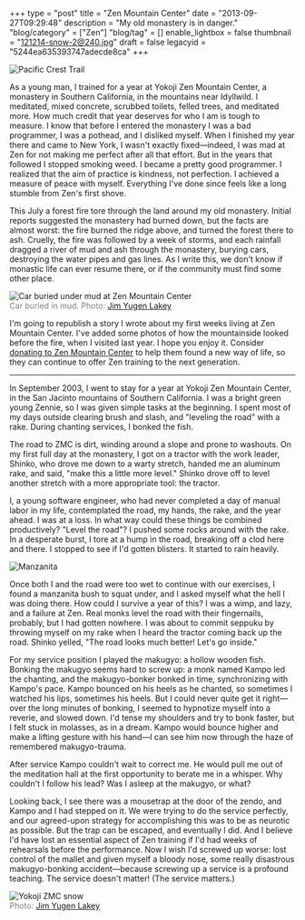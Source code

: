 +++
type = "post"
title = "Zen Mountain Center"
date = "2013-09-27T09:29:48"
description = "My old monastery is in danger."
"blog/category" = ["Zen"]
"blog/tag" = []
enable_lightbox = false
thumbnail = "121214-snow-2@240.jpg"
draft = false
legacyid = "5244ea635393747adecde8ca"
+++

<p><img style="display:block; margin-left:auto; margin-right:auto;" src="pacific-crest-trail.jpg" alt="Pacific Crest Trail" title="pacific-crest-trail.jpg" border="0"   /></p>
<p>As a young man, I trained for a year at Yokoji Zen Mountain Center, a monastery in Southern California, in the mountains near Idyllwild. I meditated, mixed concrete, scrubbed toilets, felled trees, and meditated more. How much credit that year deserves for who I am is tough to measure. I know that before I entered the monastery I was a bad programmer, I was a pothead, and I disliked myself. When I finished my year there and came to New York, I wasn't exactly fixed&mdash;indeed, I was mad at Zen for not making me perfect after all that effort. But in the years that followed I stopped smoking weed. I became a pretty good programmer. I realized that the aim of practice is kindness, not perfection. I achieved a measure of peace with myself. Everything I've done since feels like a long stumble from Zen's first shove.</p>
<p>This July a forest fire tore through the land around my old monastery. Initial reports suggested the monastery had burned down, but the facts are almost worst: the fire burned the ridge above, and turned the forest there to ash. Cruelly, the fire was followed by a week of storms, and each rainfall dragged a river of mud and ash through the monastery, burying cars, destroying the water pipes and gas lines. As I write this, we don't know if monastic life can ever resume there, or if the community must find some other place.</p>
<p><img style="display:block; margin-left:auto; margin-right:auto;" src="130906-post-flood-5.jpg" alt="Car buried under mud at Zen Mountain Center" title="Car buried under mud at Zen Mountain Center" />
<span style="color:gray">Car buried in mud. Photo: <a href="http://zmc.org/blog/authors#Yugen">Jim Yugen Lakey</a></span></p>
<p>I'm going to republish a story I wrote about my first weeks living at Zen Mountain Center. I've added some photos of how the mountainside looked before the fire, when I visited last year. I hope you enjoy it. Consider <a href="http://zmc.org/donate">donating to Zen Mountain Center</a> to help them found a new way of life, so they can continue to offer Zen training to the next generation.</p>
<hr />
<p>In September 2003, I went to stay for a year at Yokoji Zen Mountain Center, in the San Jacinto mountains of Southern California. I was a bright green young Zennie, so I was given simple tasks at the beginning. I spent most of my days outside clearing brush and slash, and "leveling the road" with a rake. During chanting services, I bonked the fish.</p>
<p>The road to ZMC is dirt, winding around a slope and prone to washouts. On my first full day at the monastery, I got on a tractor with the work leader, Shinko, who drove me down to a warty stretch, handed me an aluminum rake, and said, "make this a little more level." Shinko drove off to level another stretch with a more appropriate tool: the tractor.</p>
<p>I, a young software engineer, who had never completed a day of manual labor in my life, contemplated the road, my hands, the rake, and the year ahead. I was at a loss. In what way could these things be combined productively? "Level the road"? I pushed some rocks around with the rake. In a desperate burst, I tore at a hump in the road, breaking off a clod here and there. I stopped to see if I'd gotten blisters. It started to rain heavily.</p>
<p><img style="display:block; margin-left:auto; margin-right:auto;" src="manzanita.jpg" alt="Manzanita" title="manzanita.jpg" border="0"   /></p>
<p>Once both I and the road were too wet to continue with our exercises, I found a manzanita bush to squat under, and I asked myself what the hell I was doing there. How could I survive a year of this? I was a wimp, and lazy, and a failure at Zen. Real monks level the road with their fingernails, probably, but I had gotten nowhere. I was about to commit seppuku by throwing myself on my rake when I heard the tractor coming back up the road. Shinko yelled, "The road looks much better! Let's go inside."</p>
<p>For my service position I played the makugyo: a hollow wooden fish. Bonking the makugyo seems hard to screw up: a monk named Kampo led the chanting, and the makugyo-bonker bonked in time, synchronizing with Kampo's pace. Kampo bounced on his heels as he chanted, so sometimes I watched his lips, sometimes his heels. But I could never quite get it right&mdash;over the long minutes of bonking, I seemed to hypnotize myself into a reverie, and slowed down. I'd tense my shoulders and try to bonk faster, but I felt stuck in molasses, as in a dream. Kampo would bounce higher and make a lifting gesture with his hand&mdash;I can see him now through the haze of remembered makugyo-trauma.</p>
<p>After service Kampo couldn't wait to correct me. He would pull me out of the meditation hall at the first opportunity to berate me in a whisper. Why couldn't I follow his lead? Was I asleep at the makugyo, or what?</p>
<p>Looking back, I see there was a mousetrap at the door of the zendo, and Kampo and I had stepped on it. We were trying to do the service perfectly, and our agreed-upon strategy for accomplishing this was to be as neurotic as possible. But the trap can be escaped, and eventually I did. And I believe I'd have lost an essential aspect of Zen training if I'd had weeks of rehearsals before the performance. Now I wish I'd screwed up worse: lost control of the mallet and given myself a bloody nose, some really disastrous makugyo-bonking accident&mdash;because screwing up a service is a profound teaching. The service doesn't matter! (The service matters.)</p>
<p><img style="display:block; margin-left:auto; margin-right:auto;" src="121214-snow-2.jpg" alt="Yokoji ZMC snow" title="Yokoji ZMC snow" />
<span style="color:gray">Photo: <a href="http://zmc.org/blog/authors#Yugen">Jim Yugen Lakey</a></span></p>
    